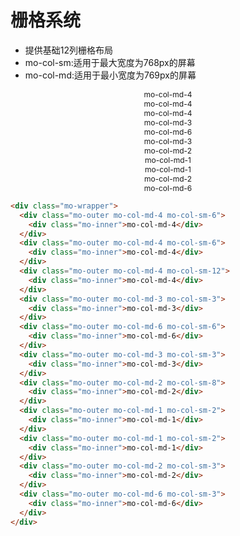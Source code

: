 <link rel="stylesheet" href="http://localhost:8080/src/definitions/layout/grid/grid.min.css">
<style>
  .mo-inner{text-align:center;font-size:12px;}
</style>

# 栅格系统

- 提供基础12列栅格布局
- mo-col-sm:适用于最大宽度为768px的屏幕
- mo-col-md:适用于最小宽度为769px的屏幕

<div class="mo-wrapper">
    <div class="mo-outer mo-col-md-4 mo-col-sm-6">
      <div class="mo-inner">mo-col-md-4</div>
    </div>
    <div class="mo-outer mo-col-md-4 mo-col-sm-6">
      <div class="mo-inner">mo-col-md-4</div>
    </div>
    <div class="mo-outer mo-col-md-4 mo-col-sm-12">
      <div class="mo-inner">mo-col-md-4</div>
    </div>
    <div class="mo-outer mo-col-md-3 mo-col-sm-3">
      <div class="mo-inner">mo-col-md-3</div>
    </div>
    <div class="mo-outer mo-col-md-6 mo-col-sm-6">
      <div class="mo-inner">mo-col-md-6</div>
    </div>
    <div class="mo-outer mo-col-md-3 mo-col-sm-3">
      <div class="mo-inner">mo-col-md-3</div>
    </div>
    <div class="mo-outer mo-col-md-2 mo-col-sm-8">
      <div class="mo-inner">mo-col-md-2</div>
    </div>
    <div class="mo-outer mo-col-md-1 mo-col-sm-2">
      <div class="mo-inner">mo-col-md-1</div>
    </div>
    <div class="mo-outer mo-col-md-1 mo-col-sm-2">
      <div class="mo-inner">mo-col-md-1</div>
    </div>
    <div class="mo-outer mo-col-md-2 mo-col-sm-3">
      <div class="mo-inner">mo-col-md-2</div>
    </div>
    <div class="mo-outer mo-col-md-6 mo-col-sm-3">
      <div class="mo-inner">mo-col-md-6</div>
    </div>
  </div>

  ```html
<div class="mo-wrapper">
    <div class="mo-outer mo-col-md-4 mo-col-sm-6">
      <div class="mo-inner">mo-col-md-4</div>
    </div>
    <div class="mo-outer mo-col-md-4 mo-col-sm-6">
      <div class="mo-inner">mo-col-md-4</div>
    </div>
    <div class="mo-outer mo-col-md-4 mo-col-sm-12">
      <div class="mo-inner">mo-col-md-4</div>
    </div>
    <div class="mo-outer mo-col-md-3 mo-col-sm-3">
      <div class="mo-inner">mo-col-md-3</div>
    </div>
    <div class="mo-outer mo-col-md-6 mo-col-sm-6">
      <div class="mo-inner">mo-col-md-6</div>
    </div>
    <div class="mo-outer mo-col-md-3 mo-col-sm-3">
      <div class="mo-inner">mo-col-md-3</div>
    </div>
    <div class="mo-outer mo-col-md-2 mo-col-sm-8">
      <div class="mo-inner">mo-col-md-2</div>
    </div>
    <div class="mo-outer mo-col-md-1 mo-col-sm-2">
      <div class="mo-inner">mo-col-md-1</div>
    </div>
    <div class="mo-outer mo-col-md-1 mo-col-sm-2">
      <div class="mo-inner">mo-col-md-1</div>
    </div>
    <div class="mo-outer mo-col-md-2 mo-col-sm-3">
      <div class="mo-inner">mo-col-md-2</div>
    </div>
    <div class="mo-outer mo-col-md-6 mo-col-sm-3">
      <div class="mo-inner">mo-col-md-6</div>
    </div>
  </div>
```